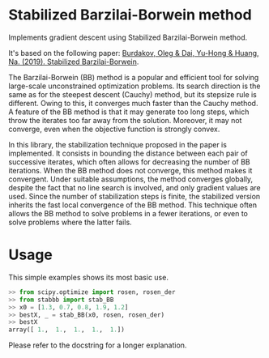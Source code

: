 # Stabilized Barzilai-Borwein method

Implements gradient descent using Stabilized Barzilai-Borwein method.

It's based on the following paper: [Burdakov, Oleg & Dai, Yu-Hong & Huang, Na. (2019). Stabilized Barzilai-Borwein](https://arxiv.org/pdf/1907.06409.pdf).

The Barzilai-Borwein (BB) method is a popular and efficient tool for solving large-scale unconstrained optimization problems. Its search direction is the same as for the steepest descent (Cauchy) method, but its stepsize rule is different. Owing to this, it converges much faster than the Cauchy method. A feature of the BB method is that it may generate too long steps, which throw the iterates too far away from the solution. Moreover, it may not converge, even when the objective function is strongly convex. 

In this library, the stabilization technique proposed in the paper is implemented. It consists in bounding the distance between each pair of successive iterates, which often allows for decreasing the number of BB iterations. When the BB method does not converge, this method makes it convergent. Under suitable assumptions, the method converges globally, despite the fact that no line search is involved, and only gradient values are used. Since the number of stabilization steps is finite, the stabilized version inherits the fast local convergence of the BB method. This technique often allows the BB method to solve problems in a fewer iterations, or even to solve problems where the latter fails.

# Usage

This simple examples shows its most basic use.

````python
>> from scipy.optimize import rosen, rosen_der
>> from stabbb import stab_BB
>> x0 = [1.3, 0.7, 0.8, 1.9, 1.2]
>> bestX, _ = stab_BB(x0, rosen, rosen_der)
>> bestX
array([ 1.,  1.,  1.,  1.,  1.])
````

Please refer to the docstring for a longer explanation.